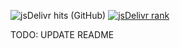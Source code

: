 ![jsDelivr hits (GitHub)](https://img.shields.io/jsdelivr/gh/hm/GibreelAbdullah/hadith-api-updater)
[![jsDelivr rank](https://badgen.net/jsdelivr/rank/gh/GibreelAbdullah/hadith-api-updater)](https://github.com/GibreelAbdullah/hadith-api-updater)

TODO: UPDATE README
